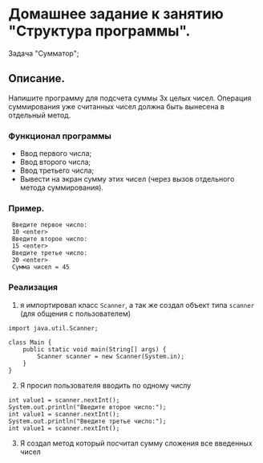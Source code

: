 # Домашнее задание к занятию "Структура программы".
Задача "Сумматор";
## Описание.
Напишите программу для подсчета суммы 3х целых чисел. Операция суммирования уже считанных чисел должна быть вынесена в отдельный метод.

### Функционал программы
- Ввод первого числа;
- Ввод второго числа;
- Ввод третьего числа;
- Вывести на экран сумму этих чисел (через вызов отдельного метода суммирования).
### Пример.
 ~~~Программа расчета суммы трех чисел
  Введите первое число:
  10 <enter>
  Введите второе число:
  15 <enter>
  Введите третье число:
  20 <enter>
  Сумма чисел = 45
~~~
### Реализация
1. я импортировал класс  `Scanner`, а так же создал объект типа  `scanner` (для общения с пользователем)

~~~ 
import java.util.Scanner;

class Main {
    public static void main(String[] args) {
        Scanner scanner = new Scanner(System.in);
    }
}
~~~
2. Я просил пользователя вводить по одному числу
~~~System.out.println("Введите первое число:");
int value1 = scanner.nextInt();
System.out.println("Введите второе число:");
int value1 = scanner.nextInt();
System.out.println("Введите третье число:");
int value1 = scanner.nextInt();
~~~
3. Я создал метод который посчитал сумму сложения все введенных чисел
~~~


